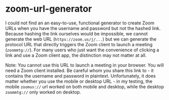 # zoom-url-generator
I could not find an an easy-to-use, functional generator to create Zoom URLs when you have the username and password but not the hashed link. Because hashing the link ourselves would be impossible, we cannot generate the web URL (```https://zoom.us/j/...```) but we can generate the protocol URL that directly triggers the Zoom client to launch a meeting (```zoommtg://```). For many users who just want the convenience of clicking a link and use a Zoom client app, the distinction may not matter at all.

Note: You cannot use this URL to launch a meeting in your browser. You will need a Zoom client installed. 
Be careful whom you share this link to - it contains the username and password in plaintext.
Unfortunately, it does matter whether you use the mobile or desktop URL - in my testing, the mobile ```zoomus://``` url worked on both mobile and desktop, while the desktop ```zoommtg://``` only worked on desktop.
